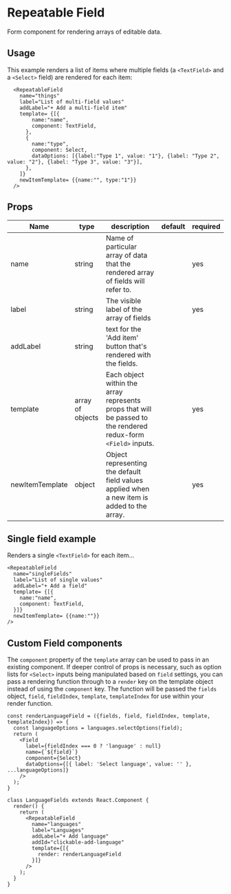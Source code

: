 # Repeatable Field
Form component for rendering arrays of editable data.

## Usage
This example renders a list of items where multiple fields (a `<TextField>` and a `<Select>` field) are rendered for each item:

```
  <RepeatableField
    name="things"
    label="List of multi-field values"
    addLabel="+ Add a multi-field item"
    template= {[{
        name:"name",
        component: TextField,
      },
      {
        name:"type",
        component: Select,
        dataOptions: [{label:"Type 1", value: "1"}, {label: "Type 2", value: "2"}, {label: "Type 3", value: "3"}],
      },
    ]}
    newItemTemplate= {{name:"", type:"1"}}
  />
```

## Props

Name | type | description | default | required
--- | --- | --- | --- | ---
name | string | Name of particular array of data that the rendered array of fields will refer to. |  | yes
label  | string | The visible label of the array of fields | | yes
addLabel | string | text for the 'Add item' button that's rendered with the fields. | |
template | array of objects | Each object within the array represents props that will be passed to the rendered redux-form `<Field>` inputs. | | yes
newItemTemplate | object | Object representing the default field values applied when a new item is added to the array. | | yes

## Single field example
Renders a single `<TextField>` for each item...
```
<RepeatableField
  name="singleFields"
  label="List of single values"
  addLabel="+ Add a field"
  template= {[{
    name:"name",
    component: TextField,
  }]}
  newItemTemplate= {{name:""}}
/>
```

## Custom Field components

The `component` property of the `template` array can be used to pass in an existing component. If deeper control of props is necessary, such as option lists for `<Select>` inputs being manipulated based on `field` settings, you can pass a rendering function through to a `render` key on the template object instead of using the `component` key. The function will be passed the `fields` object, `field`, `fieldIndex`, `template`, `templateIndex` for use within your render function.

```
const renderLanguageField = ({fields, field, fieldIndex, template, templateIndex}) => {
  const languageOptions = languages.selectOptions(field);
  return (
    <Field
      label={fieldIndex === 0 ? 'language' : null}
      name={`${field}`}
      component={Select}
      dataOptions={[{ label: 'Select language', value: '' }, ...languageOptions]}
    />
  );
}

class LanguageFields extends React.Component {
  render() {
    return (
      <RepeatableField
        name="languages"
        label="Languages"
        addLabel="+ Add language"
        addId="clickable-add-language"
        template={[{
          render: renderLanguageField
        }]}
      />
    );
  }
}
```